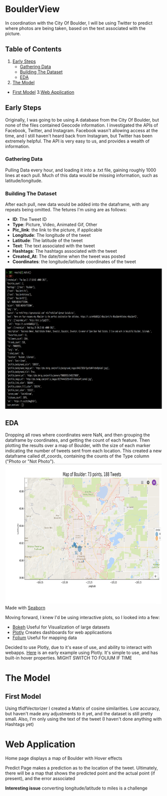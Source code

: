 # BoulderView
In coordination with the City Of Boulder, I will be using Twitter to predict where photos are being taken, based on the text associated with the picture. 

## Table of Contents
1. [Early Steps](#early-steps)
   * [Gathering Data](#gathering-data)
   * [Building The Dataset](#building-the-dataset)
   * [EDA](#eda)
2. [The Model](#the-model)
  * [First Model](first-model)
3.[Web Application](#web-application)


## Early Steps
Originally, I was going to be using A database from the City Of Boulder, but none of the files contained Geocode information. I investigated the APIs of Facebook, Twitter, and Instagram. Facebook wasn't allowing access at the time, and I still haven't heard back from Instagram, but Twitter has been extremely helpful. The API is very easy to us, and provides a wealth of information.

### Gathering Data
Pulling Data every hour, and loading it into a .txt file, gaining roughly 1000 lines at each pull. Much of this data would be missing information, such as latitude/longitude.


### Building The Dataset
After each pull, new data would be added into the dataframe, with any repeats being omitted. The fetures I'm using are as follows:
* **ID**: The Tweet ID
* **Type**: Picture, Video, Animated Gif, Other
* **Pic_link**: the link to the picture, if applicable
* **Longitude**: The longitude of the tweet
* **Latitude**: The latitude of the tweet
* **Text**: The text associated with the tweet
* **Hashtags**: The hashtags associated with the tweet
* **Created_At**: The date/time when the tweet was posted
* **Coordinates**: the longitude/latitude coordinates of the tweet
<img alt="AsDict" src="data/images/AsDict.jpg" width='700' height = '450'>

## EDA
Dropping all rows where coordinates were NaN, and then grouping the dataframe by coordinates, and getting the count of each feature. Then plotting the results over a map of Boulder, with the size of each marker indicating the number of tweets sent from each location. This created a new dataframe called df_coords, containing the counts of the Type column ("Photo or "Not Photo"). 
<img alt="EDA_1" src="data/images/EDA_2.jpg" width='700' height = '450'>
Made with [Seaborn](https://seaborn.pydata.org/)



Moving forward, I knew I'd be using interactive plots, so I looked into a few:
* [Bokeh](https://bokeh.pydata.org/en/latest/) Useful for Visualization of large datasets
* [Plotly](https://plot.ly/) Creates dashboards for web applicastions
* [Folium](https://folium.readthedocs.io/en/latest/) Useful for mapping data

Decided to use Plotly, due to it's ease of use, and ability to interact with webapps. [Here](https://plot.ly/~martychandler13/8.embed) is an early example using Plotly. It's simple to use, and has built-in hover properties. MIGHT SWITCH TO FOLIUM IF TIME

# The Model

## First Model
Using tfidfVectorizer I created a Matrix of cosine similarities. Low accuracy, but haven't made any adjustments to it yet, and the dataset is still pretty small. Also, I'm only using the text of the tweet (I haven't done anything with Hashtags yet)


# Web Application

Home page displays a map of Boulder with Hover effects

Predict Page makes a prediction as to the location of the tweet. Ultimately, there will be a map that shows the predicted point and the actual point (if present), and the error associated

**Interesting issue** converting longitude/latitude to miles is a challenge

